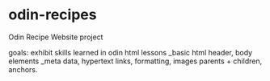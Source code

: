 # odin-recipes
Odin Recipe Website project

goals: exhibit skills learned in odin html lessons
    _basic html header, body elements
    _meta data, hypertext links, formatting, images parents + children, anchors.
